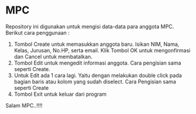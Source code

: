MPC
===
Repository ini digunakan untuk mengisi data-data para anggota MPC. Berikut cara penggunaan :

1. Tombol Create untuk memasukkan anggota baru. Isikan NIM, Nama, Kelas, Jurusan, No.HP, serta email. Klik Tombol OK untuk mengonfirmasi dan Cancel untuk membatalkan.
2. Tombol Edit untuk mengedit informasi anggota. Cara pengisian sama seperti Create.
3. Untuk Edit ada 1 cara lagi. Yaitu dengan melakukan double click pada bagian baris atau kolom yang sudah diselect. Cara Pengisian sama seperti Create
4. Tombol Exit untuk keluar dari program

Salam MPC..!!!!
